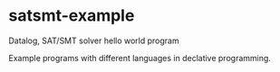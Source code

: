 # satsmt-example
Datalog, SAT/SMT solver hello world program

Example programs with different languages in declative programming.
